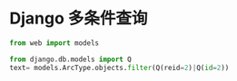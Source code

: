 # Django 多条件查询

```python
from web import models

from django.db.models import Q
text= models.ArcType.objects.filter(Q(reid=2)|Q(id=2))
```
